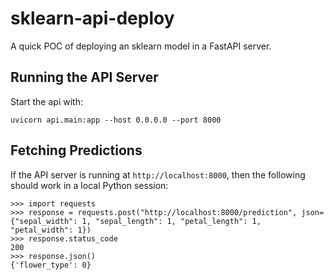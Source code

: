 # sklearn-api-deploy

A quick POC of deploying an sklearn model in a FastAPI server.

## Running the API Server

Start the api with:
```
uvicorn api.main:app --host 0.0.0.0 --port 8000
```

## Fetching Predictions

If the API server is running at `http://localhost:8000`, then the following should work in a local Python session:
```text
>>> import requests
>>> response = requests.post("http://localhost:8000/prediction", json={"sepal_width": 1, "sepal_length": 1, "petal_length": 1, "petal_width": 1})
>>> response.status_code
200
>>> response.json()
{'flower_type': 0}
```

